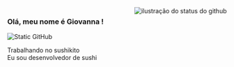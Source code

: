 <img align='right' src="https://github-readme-stats.vercel.app/api?username=Giovanna&show_icons=true&title_color=783c00&text_color=af552e&icon_color=783c00&bg_color=f8efd4&cache_seconds=2300" alt="ilustração do status do github">

### Olá, meu nome é Giovanna !

<img src="https://img.shields.io/static/v1?label=Overview&message=Giovanna&color=f8efd4&style=for-the-badge&logo=GitHub" alt="Static GitHub">

<p>Trabalhando no sushikito<br/> Eu sou desenvolvedor de sushi</p>
